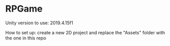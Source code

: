# RPGame
Unity version to use: 2019.4.15f1

How to set up: create a new 2D project and replace the "Assets" folder with the one in this repo
